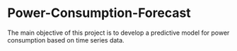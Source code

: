 # Power-Consumption-Forecast
The main objective of this project is to develop a predictive model for power consumption based on time series data.
